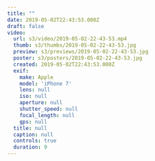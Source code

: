 ```yaml
---
title: ""
date: 2019-05-02T22:43:53.000Z
draft: false
video:
  url: s3/video/2019-05-02-22-43-53.mp4
  thumb: s3/thumbs/2019-05-02-22-43-53.jpg
  preview: s3/previews/2019-05-02-22-43-53.jpg
  poster: s3/posters/2019-05-02-22-43-53.jpg
  created: 2019-05-02T22:43:53.000Z
  exif:
    make: Apple
    model: 'iPhone 7'
    lens: null
    iso: null
    aperture: null
    shutter_speed: null
    focal_length: null
    gps: null
  title: null
  caption: null
  controls: true
  duration: 9
---
```


